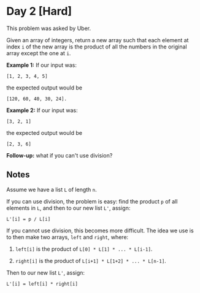 # Day 2 \[Hard\]

This problem was asked by Uber.

Given an array of integers, return a new array such that each element at index `i`
of the new array is the product of all the numbers in the original array except the one at `i`.

**Example 1:** If our input was:

```
[1, 2, 3, 4, 5]
```

the expected output would be

```
[120, 60, 40, 30, 24].
```

**Example 2:** If our input was:

```
[3, 2, 1]
```

the expected output would be

```
[2, 3, 6]
```

**Follow-up:** what if you can't use division?

## Notes

Assume we have a list `L` of length `n`.

If you can use division, the problem is easy: find the product `p` of all elements in `L`, and
then to our new list `L'`, assign:

```
L'[i] = p / L[i]
```

If you cannot use division, this becomes more difficult. The idea we use is to then make two arrays,
`left` and `right`, where:

1. `left[i]` is the product of `L[0] * L[1] * ... * L[i-1]`.

2. `right[i]` is the product of `L[i+1] * L[1+2] * ... * L[n-1]`.

Then to our new list `L'`, assign:

```
L'[i] = left[i] * right[i]
```